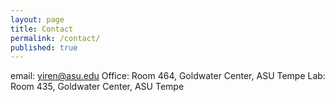 ```yaml
---
layout: page
title: Contact
permalink: /contact/
published: true
---
```


email: [yiren@asu.edu](mailto:yiren@asu.edu)
Office: Room 464, Goldwater Center, ASU Tempe
Lab: Room 435, Goldwater Center, ASU Tempe
